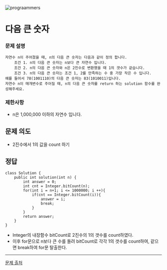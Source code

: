 ![prograammers](https://github.com/user-attachments/assets/0c8ee936-25ad-482b-a2a9-82ac3abfdfe0)

# 다음 큰 숫자

### 문제 설명
```
자연수 n이 주어졌을 때, n의 다음 큰 숫자는 다음과 같이 정의 합니다.
    조건 1. n의 다음 큰 숫자는 n보다 큰 자연수 입니다.
    조건 2. n의 다음 큰 숫자와 n은 2진수로 변환했을 때 1의 갯수가 같습니다.
    조건 3. n의 다음 큰 숫자는 조건 1, 2를 만족하는 수 중 가장 작은 수 입니다.
예를 들어서 78(1001110)의 다음 큰 숫자는 83(1010011)입니다.
자연수 n이 매개변수로 주어질 때, n의 다음 큰 숫자를 return 하는 solution 함수를 완성해주세요.
```

### 제한사항
- n은 1,000,000 이하의 자연수 입니다.

## 문제 의도
- 2진수에서 1의 값을 count 하기

## 정답
```
class Solution {
    public int solution(int n) {
        int answer = 0;
        int cnt = Integer.bitCount(n);
        for(int i = n+1; i <= 1000000; i ++){
            if(cnt == Integer.bitCount(i)){
                answer = i;
                break;
            }
        }
        return answer;
    }
}
```
- Integer의 내장함수 bitCount로 2진수의 1의 갯수를 count하였다.
- 이후 for문으로 n보다 큰 수를 돌려 bitCount로 각각 1의 갯수를 count하여, 같으면 break하여 for문 탈출한다.

---
[문제 출처](https://school.programmers.co.kr/learn/courses/30/lessons/12911?language=java)
